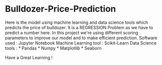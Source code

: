 # Bulldozer-Price-Prediction
Here is the model using machine learning and data science tools which predicts the price of bulldozer.
It is a REGRESSION Problem as we have to predict a number here.
In this project we're using different scoring parameters to improve our model and to make efficient prediction.
Software used : Jupyter Notebook
Machine Learning tool : Scikit-Learn
Data Science tools : * Pandas
                     * Numpy
                     * Matplotlib
                     * Seaborn




Have a Great Learning !
